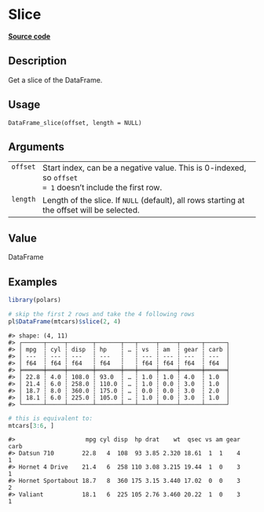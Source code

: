 
# Slice

[**Source code**](https://github.com/pola-rs/r-polars/tree/main/R/dataframe__frame.R#L1231)

## Description

Get a slice of the DataFrame.

## Usage

<pre><code class='language-R'>DataFrame_slice(offset, length = NULL)
</code></pre>

## Arguments

<table>
<tr>
<td style="white-space: nowrap; font-family: monospace; vertical-align: top">
<code id="DataFrame_slice_:_offset">offset</code>
</td>
<td>
Start index, can be a negative value. This is 0-indexed, so <code>offset
= 1</code> doesn’t include the first row.
</td>
</tr>
<tr>
<td style="white-space: nowrap; font-family: monospace; vertical-align: top">
<code id="DataFrame_slice_:_length">length</code>
</td>
<td>
Length of the slice. If <code>NULL</code> (default), all rows starting
at the offset will be selected.
</td>
</tr>
</table>

## Value

DataFrame

## Examples

``` r
library(polars)

# skip the first 2 rows and take the 4 following rows
pl$DataFrame(mtcars)$slice(2, 4)
```

    #> shape: (4, 11)
    #> ┌──────┬─────┬───────┬───────┬───┬─────┬─────┬──────┬──────┐
    #> │ mpg  ┆ cyl ┆ disp  ┆ hp    ┆ … ┆ vs  ┆ am  ┆ gear ┆ carb │
    #> │ ---  ┆ --- ┆ ---   ┆ ---   ┆   ┆ --- ┆ --- ┆ ---  ┆ ---  │
    #> │ f64  ┆ f64 ┆ f64   ┆ f64   ┆   ┆ f64 ┆ f64 ┆ f64  ┆ f64  │
    #> ╞══════╪═════╪═══════╪═══════╪═══╪═════╪═════╪══════╪══════╡
    #> │ 22.8 ┆ 4.0 ┆ 108.0 ┆ 93.0  ┆ … ┆ 1.0 ┆ 1.0 ┆ 4.0  ┆ 1.0  │
    #> │ 21.4 ┆ 6.0 ┆ 258.0 ┆ 110.0 ┆ … ┆ 1.0 ┆ 0.0 ┆ 3.0  ┆ 1.0  │
    #> │ 18.7 ┆ 8.0 ┆ 360.0 ┆ 175.0 ┆ … ┆ 0.0 ┆ 0.0 ┆ 3.0  ┆ 2.0  │
    #> │ 18.1 ┆ 6.0 ┆ 225.0 ┆ 105.0 ┆ … ┆ 1.0 ┆ 0.0 ┆ 3.0  ┆ 1.0  │
    #> └──────┴─────┴───────┴───────┴───┴─────┴─────┴──────┴──────┘

``` r
# this is equivalent to:
mtcars[3:6, ]
```

    #>                    mpg cyl disp  hp drat    wt  qsec vs am gear carb
    #> Datsun 710        22.8   4  108  93 3.85 2.320 18.61  1  1    4    1
    #> Hornet 4 Drive    21.4   6  258 110 3.08 3.215 19.44  1  0    3    1
    #> Hornet Sportabout 18.7   8  360 175 3.15 3.440 17.02  0  0    3    2
    #> Valiant           18.1   6  225 105 2.76 3.460 20.22  1  0    3    1
